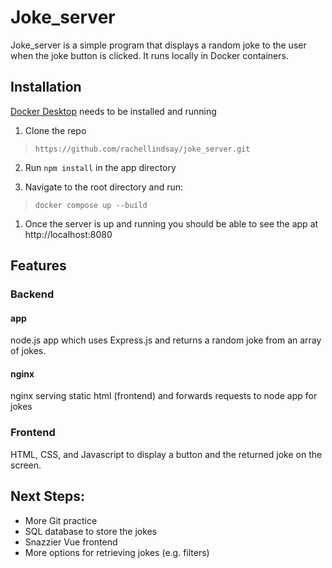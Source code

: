 # Joke_server

Joke_server is a simple program that displays a random joke to the user when the joke button is clicked. It runs locally in Docker containers.

## Installation
[Docker Desktop](https://www.docker.com/products/docker-desktop/) needs to be installed and running 

1. Clone the repo 

>`https://github.com/rachellindsay/joke_server.git`	

2. Run `npm install` in the app directory

3. Navigate to the root directory and run:

>`docker compose up --build`

1. Once the server is up and running you should be able to see the app at http://localhost:8080

## Features

### Backend

#### app

node.js app which uses Express.js and returns a random joke from an array of jokes.

#### nginx

nginx serving static html (frontend) and forwards requests to node app for jokes

### Frontend
HTML, CSS, and Javascript to display a button and the returned joke on the screen.

## Next Steps:

- More Git practice
- SQL database to store the jokes
- Snazzier Vue frontend
- More options for retrieving jokes (e.g. filters)



